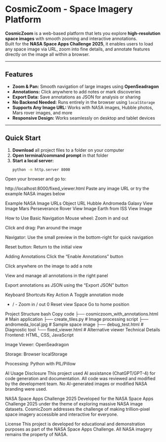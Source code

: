# CosmicZoom - Space Imagery Platform

**CosmicZoom** is a web-based platform that lets you explore **high-resolution space images** with smooth zooming and interactive annotations.  
Built for the **NASA Space Apps Challenge 2025**, it enables users to load any space image via URL, zoom into fine details, and annotate features directly on the image  all within a browser.

---

## Features

- **Zoom & Pan:** Smooth navigation of large images using **OpenSeadragon**
- **Annotations:** Click anywhere to add notes or mark discoveries
- **Export Data:** Save annotations as JSON for analysis or sharing
- **No Backend Needed:** Runs entirely in the browser using `localStorage`
- **Supports Any Image URL:** Works with NASA images, Hubble photos, Mars rover images, and more
- **Responsive Design:** Works seamlessly on desktop and tablet devices

---

##  Quick Start

1. **Download** all project files to a folder on your computer  
2. **Open terminal/command prompt** in that folder  
3. **Start a local server:**
   ```bash
   python -m http.server 8000
Open your browser and go to:

http://localhost:8000/fixed_viewer.html
Paste any image URL or try the example NASA images below

Example NASA Image URLs
Object	URL
Hubble Andromeda Galaxy	View Image
Mars Perseverance Rover	View Image
Earth from ISS	View Image

How to Use
Basic Navigation
Mouse wheel: Zoom in and out

Click and drag: Pan around the image

Navigator: Use the small preview in the bottom-right for quick navigation

Reset button: Return to the initial view

Adding Annotations
Click the “Enable Annotations” button

Click anywhere on the image to add a note

View and manage all annotations in the right panel

Export annotations as JSON using the “Export JSON” button

Keyboard Shortcuts
Key	Action
A	Toggle annotation mode
+ / -	Zoom in / out
0	Reset view
Space	Go to home position

Project Structure
bash
Copy code
├── cosmiczoom_with_annotations.html   # Main application
├── create_tiles.py                    # Image processing script
├── andromeda_local.jpg                # Sample space image
├── debug_test.html                    # Diagnostic tool
└── fixed_viewer.html                  # Alternative viewer
Technical Details
Frontend: HTML, CSS, JavaScript

Image Viewer: OpenSeadragon

Storage: Browser localStorage

Processing: Python with PIL/Pillow

AI Usage Disclosure
This project used AI assistance (ChatGPT/GPT-4) for code generation and documentation.
All code was reviewed and modified by the development team.
No AI-generated images or modified NASA branding were used.

NASA Space Apps Challenge 2025
Developed for the NASA Space Apps Challenge 2025 under the theme of exploring massive NASA image datasets.
CosmicZoom addresses the challenge of making trillion-pixel space imagery accessible and interactive for everyone.

License
This project is developed for educational and demonstration purposes as part of the NASA Space Apps Challenge.
All NASA imagery remains the property of NASA.
